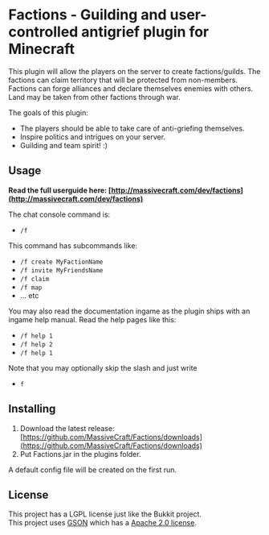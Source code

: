 Factions - Guilding and user-controlled antigrief plugin for Minecraft
====================
This plugin will allow the players on the server to create factions/guilds. The factions can claim territory that will be protected from non-members. Factions can forge alliances and declare themselves enemies with others. Land may be taken from other factions through war.

The goals of this plugin:

 * The players should be able to take care of anti-griefing themselves.
 * Inspire politics and intrigues on your server.
 * Guilding and team spirit! :)

Usage
---------
<b>Read the full userguide here: [http://massivecraft.com/dev/factions](http://massivecraft.com/dev/factions)</b>

The chat console command is:

 * `/f`

This command has subcommands like:

* `/f create MyFactionName`
* `/f invite MyFriendsName`
* `/f claim`
* `/f map`
* ... etc

You may also read the documentation ingame as the plugin ships with an ingame help manual. Read the help pages like this:

* `/f help 1`
* `/f help 2`
* `/f help 1`

Note that you may optionally skip the slash and just write

* `f`

Installing
----------
1. Download the latest release: [https://github.com/MassiveCraft/Factions/downloads](https://github.com/MassiveCraft/Factions/downloads)<br>
1. Put Factions.jar in the plugins folder.

A default config file will be created on the first run.

License
----------
This project has a LGPL license just like the Bukkit project.<br>
This project uses [GSON](http://code.google.com/p/google-gson/) which has a [Apache 2.0 license](http://www.apache.org/licenses/LICENSE-2.0 ).

